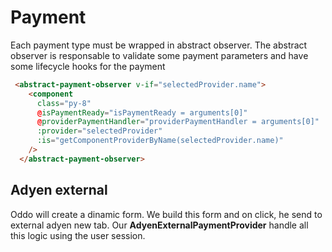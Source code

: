 # Payment
Each payment type must be wrapped in abstract observer.
The abstract observer is responsable to validate some payment parameters and have
some lifecycle hooks for the payment

``` html
 <abstract-payment-observer v-if="selectedProvider.name">
    <component
      class="py-8"
      @isPaymentReady="isPaymentReady = arguments[0]"
      @providerPaymentHandler="providerPaymentHandler = arguments[0]"
      :provider="selectedProvider"
      :is="getComponentProviderByName(selectedProvider.name)"
    />
  </abstract-payment-observer>
```        


## Adyen external
Oddo will create a dinamic form. We build this form and on click, he send to external adyen new tab. Our **AdyenExternalPaymentProvider** handle all this logic using the user session.
